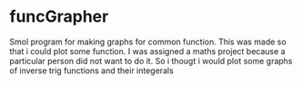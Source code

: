 # funcGrapher

Smol program for making graphs for common function.
This was made so that i could plot some function.
I was assigned a maths project because a particular person             did not want to do it. So i thougt i would plot some
graphs of inverse trig functions and their integerals
